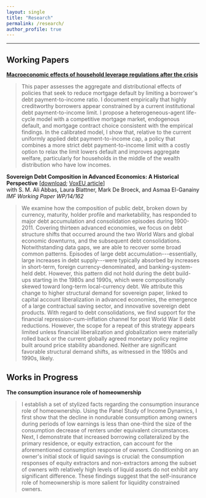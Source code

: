 ```yaml
---
layout: single
title: "Research"
permalink: /research/
author_profile: true
---
```

---
## Working Papers

**[Macroeconomic effects of household leverage regulations after the crisis](https://malin-hu.github.io/files/MH_JMP.pdf)**  
>This paper assesses the aggregate and distributional effects of policies that seek to reduce mortgage default by limiting a borrower's debt payment-to-income ratio.  I document empirically that highly creditworthy borrowers appear constrained by a current institutional debt payment-to-income limit.  I propose a heterogeneous-agent life-cycle model with a competitive mortgage market, endogenous default, and mortgage contract choice consistent with the empirical findings.  In the calibrated model, I show that, relative to the current uniformly applied debt payment-to-income cap, a policy that combines a more strict debt payment-to-income limit with a costly option to relax the limit lowers default and improves aggregate welfare, particularly for households in the middle of the wealth distribution who have low incomes.

**Sovereign Debt Composition in Advanced Economics: A Historical Perspective** [[download](http://malin-hu.github.io/files/sovereign_debt_composition.pdf); [VoxEU article](https://voxeu.org/article/advanced-economies-sovereign-debt-100-years-data)]  
with S. M. Ali Abbas, Laura Blattner, Mark De Broeck, and Asmaa El-Ganainy  
_IMF Working Paper WP/14/162_
>We examine how the composition of public debt, broken down by currency, maturity, holder profile and marketability, has responded to major debt accumulation and consolidation episodes during 1900-2011. Covering thirteen advanced economies, we focus on debt structure shifts that occurred around the two World Wars and global economic downturns, and the subsequent debt consolidations. Notwithstanding data gaps, we are able to recover some broad common patterns. Episodes of large debt accumulation---essentially, large increases in debt supply---were typically absorbed by increases in short-term, foreign currency-denominated, and banking-system-held debt. However, this pattern did not hold during the debt build-ups starting in the 1980s and 1990s, which were compositionally skewed toward long-term local-currency debt. We attribute this change to higher structural demand for sovereign paper, linked to capital account liberalization in advanced economies, the emergence of a large contractual saving sector, and innovative sovereign debt products. With regard to debt consolidations, we find support for the financial repression-cum-inflation channel for post World War II debt reductions. However, the scope for a repeat of this strategy appears limited unless financial liberalization and globalization were materially rolled back or the current globally agreed monetary policy regime built around price stability abandoned. Neither are significant favorable structural demand shifts, as witnessed in the 1980s and 1990s, likely.

## Works in Progress

**The consumption insurance role of homeownership**
>I establish a set of stylized facts regarding the consumption insurance role of homeownership.  Using the Panel Study of Income Dynamics, I first show that the decline in nondurable consumption among owners during periods of low earnings is less than one-third the size of the consumption decrease of renters under equivalent circumstances.  Next, I demonstrate that increased borrowing collateralized by the primary residence, or equity extraction, can account for the aforementioned consumption response of owners.  Conditioning on an owner's initial stock of liquid savings is crucial: the consumption responses of equity extractors and non-extractors among the subset of owners with relatively high levels of liquid assets do not exhibit any significant difference.  These findings suggest that the self-insurance role of homeownership is more salient for liquidity constrained owners.

<!-- **Fiscal procyclicality and maturity of sovereign debt in emerging market economies**
>How does the growing ability of emerging market economies to borrow long term affect the behavior of fiscal policy over the business cycle? This paper develops a dynamic stochastic general equilibrium model of a small open economy that features optimal fiscal policy, unsecured long-term debt, and default risk and calibrates the model to match features of the Chilean economy. Preliminary results indicate that, when debt matures after one period, the optimal tax rate is negatively correlated with output fluctuations. When debt is of long duration, the sign on this correlation is reversed. Long-term debt results in lower welfare in almost all states of the economy, however, which is likely due to the debt dilution problem.
 -->
<!-- {% if author.googlescholar %}
  You can also find my articles on <u><a href="{{author.googlescholar}}">my Google Scholar profile</a>.</u>
{% endif %}

{% include base_path %}

{% for post in site.publications reversed %}
  {% include archive-single.html %}
{% endfor %}
 -->